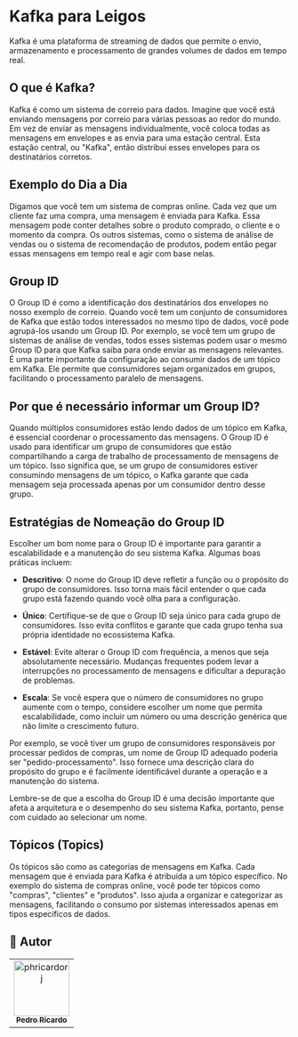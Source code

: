 # Kafka para Leigos
Kafka é uma plataforma de streaming de dados que permite o envio, armazenamento e processamento de grandes volumes de dados em tempo real.

## O que é Kafka?
Kafka é como um sistema de correio para dados. Imagine que você está enviando mensagens por correio para várias pessoas ao redor do mundo. Em vez de enviar as mensagens individualmente, você coloca todas as mensagens em envelopes e as envia para uma estação central. Esta estação central, ou "Kafka", então distribui esses envelopes para os destinatários corretos.

## Exemplo do Dia a Dia
Digamos que você tem um sistema de compras online. Cada vez que um cliente faz uma compra, uma mensagem é enviada para Kafka. Essa mensagem pode conter detalhes sobre o produto comprado, o cliente e o momento da compra. Os outros sistemas, como o sistema de análise de vendas ou o sistema de recomendação de produtos, podem então pegar essas mensagens em tempo real e agir com base nelas.

## Group ID
O Group ID é como a identificação dos destinatários dos envelopes no nosso exemplo de correio. Quando você tem um conjunto de consumidores de Kafka que estão todos interessados no mesmo tipo de dados, você pode agrupá-los usando um Group ID. Por exemplo, se você tem um grupo de sistemas de análise de vendas, todos esses sistemas podem usar o mesmo Group ID para que Kafka saiba para onde enviar as mensagens relevantes.
É uma parte importante da configuração ao consumir dados de um tópico em Kafka. Ele permite que consumidores sejam organizados em grupos, facilitando o processamento paralelo de mensagens.

## Por que é necessário informar um Group ID?
Quando múltiplos consumidores estão lendo dados de um tópico em Kafka, é essencial coordenar o processamento das mensagens. O Group ID é usado para identificar um grupo de consumidores que estão compartilhando a carga de trabalho de processamento de mensagens de um tópico. Isso significa que, se um grupo de consumidores estiver consumindo mensagens de um tópico, o Kafka garante que cada mensagem seja processada apenas por um consumidor dentro desse grupo.

## Estratégias de Nomeação do Group ID
Escolher um bom nome para o Group ID é importante para garantir a escalabilidade e a manutenção do seu sistema Kafka. Algumas boas práticas incluem:

- **Descritivo**: O nome do Group ID deve refletir a função ou o propósito do grupo de consumidores. Isso torna mais fácil entender o que cada grupo está fazendo quando você olha para a configuração.

- **Único**: Certifique-se de que o Group ID seja único para cada grupo de consumidores. Isso evita conflitos e garante que cada grupo tenha sua própria identidade no ecossistema Kafka.

- **Estável**: Evite alterar o Group ID com frequência, a menos que seja absolutamente necessário. Mudanças frequentes podem levar a interrupções no processamento de mensagens e dificultar a depuração de problemas.

- **Escala**: Se você espera que o número de consumidores no grupo aumente com o tempo, considere escolher um nome que permita escalabilidade, como incluir um número ou uma descrição genérica que não limite o crescimento futuro.

Por exemplo, se você tiver um grupo de consumidores responsáveis por processar pedidos de compras, um nome de Group ID adequado poderia ser "pedido-processamento". Isso fornece uma descrição clara do propósito do grupo e é facilmente identificável durante a operação e a manutenção do sistema.

Lembre-se de que a escolha do Group ID é uma decisão importante que afeta a arquitetura e o desempenho do seu sistema Kafka, portanto, pense com cuidado ao selecionar um nome.

## Tópicos (Topics)
Os tópicos são como as categorias de mensagens em Kafka. Cada mensagem que é enviada para Kafka é atribuída a um tópico específico. No exemplo do sistema de compras online, você pode ter tópicos como "compras", "clientes" e "produtos". Isso ajuda a organizar e categorizar as mensagens, facilitando o consumo por sistemas interessados apenas em tipos específicos de dados.

## 🖖 Autor<br>
<table>
  <tr>
    <td align="center">
      <a href="https://github.com/phricardorj">
        <img src="https://avatars.githubusercontent.com/u/70300680" width="100px;" alt="phricardorj"/><br>
        <sub>
          <b>Pedro Ricardo</b>
        </sub>
      </a>
    </td>
  </tr>
</table>
